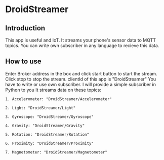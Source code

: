 # DroidStreamer
## Introduction
This app is useful and IoT. It streams your phone's sensor data to MQTT topics.
You can write own subscriber in any language to recieve this data.
## How to use
Enter Broker address in the box and click start button to start the stream.
Click stop to stop the stream.
clientId of this app is "DroidStreamer"
You have to write or use own subscriber.
I will provide a simple subscriber in Python to you
It streams data on these topics:

	1. Accelerometer: "DroidStreamer/Accelerometer"

	2. Light: "DroidStreamer/Light"

	3. Gyroscope: "DroidStreamer/Gyroscope"

	4. Gravity: "DroidStreamer/Gravity"

	5. Rotation: "DroidStreamer/Rotation"

	6. Proximity: "DroidStreamer/Proximity"

	7. Magnetometer: "DroidStreamer/Magnetometer"
